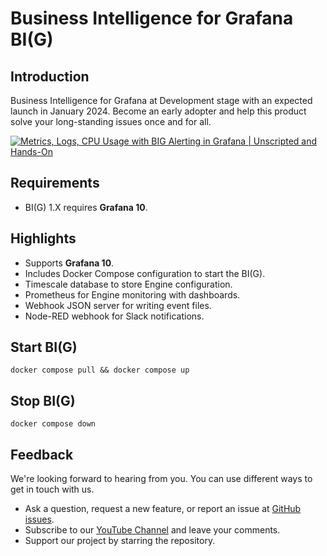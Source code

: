 # Business Intelligence for Grafana BI(G)

## Introduction

Business Intelligence for Grafana at Development stage with an expected launch in January 2024. Become an early adopter and help this product solve your long-standing issues once and for all.

[![Metrics, Logs, CPU Usage with BIG Alerting in Grafana | Unscripted and Hands-On](https://raw.githubusercontent.com/VolkovLabs/volkovlabs-bi-grafana/main/img/demo-1.6.0.png)](https://youtu.be/8UaY916PPXc)

## Requirements

- BI(G) 1.X requires **Grafana 10**.

## Highlights

- Supports **Grafana 10**.
- Includes Docker Compose configuration to start the BI(G).
- Timescale database to store Engine configuration.
- Prometheus for Engine monitoring with dashboards.
- Webhook JSON server for writing event files.
- Node-RED webhook for Slack notifications.

## Start BI(G)

```
docker compose pull && docker compose up
```

## Stop BI(G)

```
docker compose down
```

## Feedback

We're looking forward to hearing from you. You can use different ways to get in touch with us.

- Ask a question, request a new feature, or report an issue at [GitHub issues](https://github.com/volkovlabs/volkovlabs-bi-grafana/issues).
- Subscribe to our [YouTube Channel](https://www.youtube.com/@volkovlabs) and leave your comments.
- Support our project by starring the repository.
